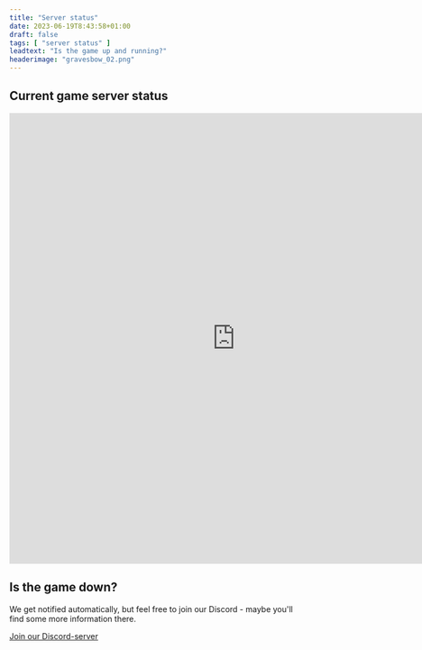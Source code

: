 ```yaml
---
title: "Server status"
date: 2023-06-19T8:43:58+01:00
draft: false
tags: [ "server status" ]
leadtext: "Is the game up and running?"
headerimage: "gravesbow_02.png"
---
```


## Current game server status
<iframe src="https://uptime.kevinpetit.be/status/spellborn" style="border:0px #ffffff none;" name="myiFrame" scrolling="no" frameborder="0" marginheight="0px" marginwidth="0px" height="800px" width="800px" allowfullscreen></iframe>

## Is the game down?
We get notified automatically, but feel free to join our Discord - maybe you'll find some more information there.

<a class="button" href="https://discord.gg/jA6EwuX" target="_blank">Join our Discord-server</a>

